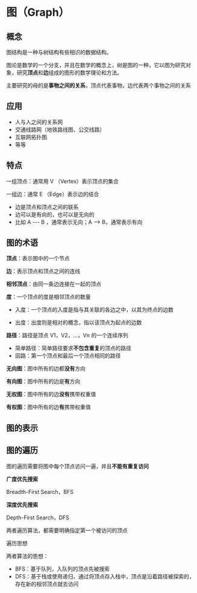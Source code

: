 # 图（Graph）

## 概念

图结构是一种与树结构有些相识的数据结构。

图论是数学的一个分支，并且在数学的概念上，树是图的一种，它以图为研究对象，研究**顶点**和**边**组成的图形的数学理论和方法。

主要研究的母的是**事物之间的关系**，顶点代表事物，边代表两个事物之间的关系

## 应用

- 人与人之间的关系网
- 交通线路网（地铁路线图、公交线路）
- 互联网拓扑图
- 等等

## 特点

一组顶点：通常用 V （Vertex）表示顶点的集合

一组边：通常 E （Edge）表示边的结合

- 边是顶点和顶点之间的联系
- 边可以是有向的，也可以是无向的
- 比如 A --- B ，通常表示无向；A --> B，通常表示有向

## 图的术语

**顶点**：表示图中的一个节点

**边**：表示顶点和顶点之间的连线

**相邻顶点**：由同一条边连接在一起的顶点

**度**：一个顶点的度是相邻顶点的数量

- 入度：一个顶点的入度是指与其关联的各边之中，以其为终点的边数

- 出度：出度则是相对的概念，指以该顶点为起点的边数

**路径**：路径是顶点 V1，V2，...，Vn 的一个连续序列

- 简单路径：简单路径要求**不包含重复**的顶点的路径
- 回路：第一个顶点和最后一个顶点相同的路径

**无向图**：图中所有的边都**没有**方向

**有向图**：图中所有的边是**有**方向

**无权图**：图中所有的边**没有**携带权重值

**有权图**：图中所有的边**有**携带权重值

## 图的表示

## 图的遍历

图的遍历需要将图中每个顶点访问一遍，并且**不能有重复访问**

**广度优先搜索**

Breadth-First Search，BFS

**深度优先搜索**

Depth-First Search，DFS

两者遍历算法，都需要明确指定第一个被访问的顶点



遍历思想

两者算法的思想：

- BFS：基于队列，入队列的顶点先被搜索
- DFS：基于栈或使用递归，通过将顶点存入栈中，顶点是沿着路径被探索的，存在新的相邻顶点就去访问

